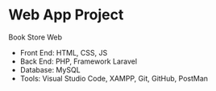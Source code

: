 # Web App Project
Book Store Web
- Front End: HTML, CSS, JS
- Back End: PHP, Framework Laravel
- Database: MySQL
- Tools: Visual Studio Code, XAMPP, Git, GitHub, PostMan
